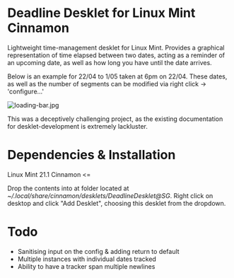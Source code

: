 # Deadline Desklet for Linux Mint Cinnamon

Lightweight time-management desklet for Linux Mint. Provides a graphical representation of time elapsed between two dates, acting as a reminder of an upcoming date, as well as how long you have until the date arrives.

Below is an example for 22/04 to 1/05 taken at 6pm on 22/04. These dates, as well as the number of segments can be modified via right click -> 'configure...'

![loading-bar.jpg](https://github.com/CodeZilla12/DeadlineDeskletCinnamon/assets/69915380/96412408-343f-469b-9a60-0c5f423e833e)

This was a deceptively challenging project, as the existing documentation for desklet-development is extremely lackluster.

# Dependencies & Installation

Linux Mint 21.1 Cinnamon <=

Drop the contents into at folder located at _~/.local/share/cinnamon/desklets/DeadlineDesklet@SG_. Right click on desktop and click "Add Desklet", choosing this desklet from the dropdown.


# Todo
-  Sanitising input on the config & adding return to default
-  Multiple instances with individual dates tracked
-  Ability to have a tracker span multiple newlines
